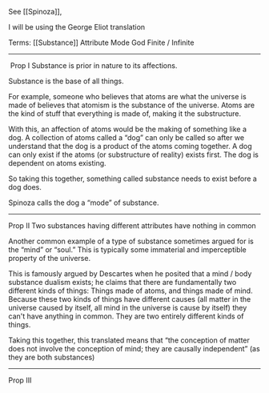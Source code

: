 See [[Spinoza]], 

I will be using the George Eliot translation

Terms:
[[Substance]]
Attribute
Mode
God
Finite / Infinite

----------------------

 Prop I Substance is prior in nature to its affections.

Substance is the base of all things.

For example, someone who believes that atoms are what the universe is made of believes that atomism is the substance of the universe. Atoms are the kind of stuff that everything is made of, making it the substructure. 

With this, an affection of atoms would be the making of something like a dog. A collection of atoms called a “dog” can only be called so after we understand that the dog is a product of the atoms coming together. A dog can only exist if the atoms (or substructure of reality) exists first. The dog is dependent on atoms existing.

  

So taking this together, something called substance needs to exist before a dog does. 

Spinoza calls the dog a “mode” of substance. 

----------------------

  

Prop II Two substances having different attributes have nothing in common 

  

Another common example of a type of substance sometimes argued for is the “mind” or “soul.” This is typically some immaterial and imperceptible property of the universe. 

This is famously argued by Descartes when he posited that a mind / body substance dualism exists; he claims that there are fundamentally two different kinds of things: Things made of atoms, and things made of mind. Because these two kinds of things have different causes (all matter in the universe caused by itself, all mind in the universe is cause by itself) they can't have anything in common. They are two entirely different kinds of things.

  

Taking this together, this translated means that “the conception of matter does not involve the conception of mind; they are causally independent” (as they are both substances)

  

----------------------

  

Prop III
